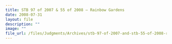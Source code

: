 ```yaml
---
title: STB 97 of 2007 & 55 of 2008 – Rainbow Gardens
date: 2008-07-31
layout: file
description: ""
image: ""
file_url: /files/Judgments/Archives/stb-97-of-2007-and-stb-55-of-2008-rainbow gardens.pdf
---
```

